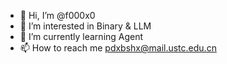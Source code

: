 - 👋 Hi, I’m @f000x0
- 👀 I’m interested in Binary & LLM
- 🌱 I’m currently learning Agent
- 📫 How to reach me pdxbshx@mail.ustc.edu.cn

<!---
f000x0/f000x0 is a ✨ special ✨ repository because its `README.md` (this file) appears on your GitHub profile.
You can click the Preview link to take a look at your changes.
--->
